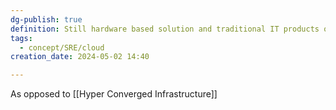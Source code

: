 ```yaml
---
dg-publish: true
definition: Still hardware based solution and traditional IT products on top of simplified architecture and management
tags:
  - concept/SRE/cloud
creation_date: 2024-05-02 14:40

---
```

As opposed to [[Hyper Converged Infrastructure]]
